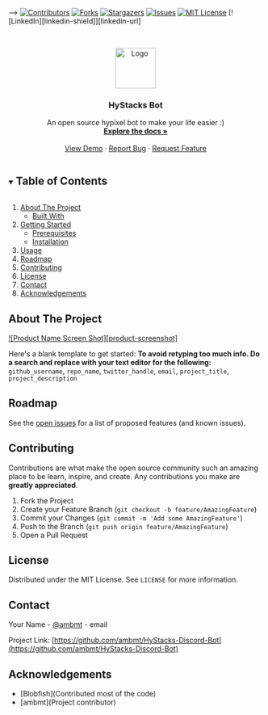
-->
[![Contributors][contributors-shield]][contributors-url]
[![Forks][forks-shield]][forks-url]
[![Stargazers][stars-shield]][stars-url]
[![Issues][issues-shield]][issues-url]
[![MIT License][license-shield]][license-url]
[![LinkedIn][linkedin-shield]][linkedin-url]



<!-- PROJECT LOGO -->
<br />
<p align="center">
  <a href="https://github.com/github_username/repo_name">
    <img src="images/logo.png" alt="Logo" width="80" height="80">
  </a>

  <h3 align="center">HyStacks Bot</h3>

  <p align="center">
    An open source hypixel bot to make your life easier :)
    <br />
    <a href="https://github.com/github_username/repo_name"><strong>Explore the docs »</strong></a>
    <br />
    <br />
    <a href="https://github.com/github_username/repo_name">View Demo</a>
    ·
    <a href="https://github.com/github_username/repo_name/issues">Report Bug</a>
    ·
    <a href="https://github.com/github_username/repo_name/issues">Request Feature</a>
  </p>
</p>



<!-- TABLE OF CONTENTS -->
<details open="open">
  <summary><h2 style="display: inline-block">Table of Contents</h2></summary>
  <ol>
    <li>
      <a href="#about-the-project">About The Project</a>
      <ul>
        <li><a href="#built-with">Built With</a></li>
      </ul>
    </li>
    <li>
      <a href="#getting-started">Getting Started</a>
      <ul>
        <li><a href="#prerequisites">Prerequisites</a></li>
        <li><a href="#installation">Installation</a></li>
      </ul>
    </li>
    <li><a href="#usage">Usage</a></li>
    <li><a href="#roadmap">Roadmap</a></li>
    <li><a href="#contributing">Contributing</a></li>
    <li><a href="#license">License</a></li>
    <li><a href="#contact">Contact</a></li>
    <li><a href="#acknowledgements">Acknowledgements</a></li>
  </ol>
</details>



<!-- ABOUT THE PROJECT -->
## About The Project

[![Product Name Screen Shot][product-screenshot]](https://example.com)

Here's a blank template to get started:
**To avoid retyping too much info. Do a search and replace with your text editor for the following:**
`github_username`, `repo_name`, `twitter_handle`, `email`, `project_title`, `project_description`






<!-- ROADMAP -->
## Roadmap

See the [open issues](https://github.com/ambmt//issues) for a list of proposed features (and known issues).



<!-- CONTRIBUTING -->
## Contributing

Contributions are what make the open source community such an amazing place to be learn, inspire, and create. Any contributions you make are **greatly appreciated**.

1. Fork the Project
2. Create your Feature Branch (`git checkout -b feature/AmazingFeature`)
3. Commit your Changes (`git commit -m 'Add some AmazingFeature'`)
4. Push to the Branch (`git push origin feature/AmazingFeature`)
5. Open a Pull Request



<!-- LICENSE -->
## License

Distributed under the MIT License. See `LICENSE` for more information.



<!-- CONTACT -->
## Contact

Your Name - [@ambmt](https://twitter.com/ambmt) - email

Project Link: [https://github.com/ambmt/HyStacks-Discord-Bot](https://github.com/ambmt/HyStacks-Discord-Bot)



<!-- ACKNOWLEDGEMENTS -->
## Acknowledgements

* [Blobfish](Contributed most of the code)
* [ambmt](Project contributor)






<!-- MARKDOWN LINKS & IMAGES -->
<!-- https://www.markdownguide.org/basic-syntax/#reference-style-links -->
[contributors-shield]: https://img.shields.io/github/contributors/ambmt/repo.svg?style=for-the-badge
[contributors-url]: https://github.com/ambmt/repo/graphs/contributors
[forks-shield]: https://img.shields.io/github/forks/ambmt/repo.svg?style=for-the-badge
[forks-url]: https://github.com/ambmt/repo/network/members
[stars-shield]: https://img.shields.io/github/stars/ambmt/repo.svg?style=for-the-badge
[stars-url]: https://github.com/ambmt/repo/stargazers
[issues-shield]: https://img.shields.io/github/issues/ambmt/repo.svg?style=for-the-badge
[issues-url]: https://github.com/ambmt/repo/issues
[license-shield]: https://img.shields.io/github/license/ambmt/repo.svg?style=for-the-badge
[license-url]: https://github.com/ambmt/repo/blob/master/LICENSE.txt
